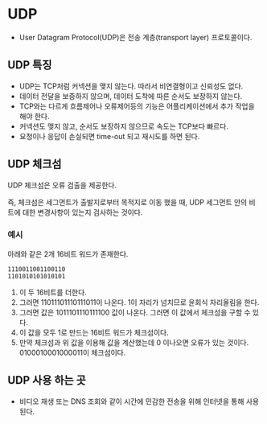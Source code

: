 # UDP

* User Datagram Protocol(UDP)은 전송 계층(transport layer) 프로토콜이다.

## UDP 특징

* UDP는 TCP처럼 커넥션을 맺지 않는다. 따라서 비연결형이고 신뢰성도 없다.
* 데이터 전달을 보증하지 않으며, 데이터 도착에 따른 순서도 보장하지 않는다.
* TCP와는 다르게 흐름제어나 오류제어등의 기능은 어플리케이션에서 추가 작업을 해야 한다.
* 커넥션도 맺지 않고, 순서도 보장하지 않으므로 속도는 TCP보다 빠르다.
* 요청이나 응답이 손실되면 time-out 되고 재시도를 하면 된다.

## UDP 체크섬

UDP 체크섬은 오류 검출을 제공한다.

즉, 체크섬은 세그먼트가 출발지로부터 목적지로 이동 했을 때, UDP 세그먼트 안의 비트에 대한 변경사항이 있는지 검사하는 것이다.

### 예시

아래와 같은 2개 16비트 워드가 존재한다.
 
```
1110011001100110
1101010101010101
```

1. 이 두 16비트를 더한다.
2. 그러면 11011101110111011이 나온다. 1이 자리가 넘치므로 윤회식 자리올림을 한다.
3. 그러면 값은 1011101110111100 값이 나온다. 그러면 이 값에서 체크섬을 구할 수 있다.
4. 이 값을 모두 1로 만드는 16비트 워드가 체크섬이다.
5. 만약 체크섬과 위 값을 이용해 값을 계산했는데 0 이나오면 오류가 있는 것이다. 0100010001000011이 체크섬이다. 

## UDP 사용 하는 곳

* 비디오 재생 또는 DNS 조회와 같이 시간에 민감한 전송을 위해 인터넷을 통해 사용된다. 
